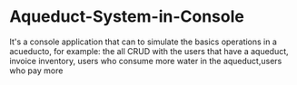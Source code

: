 # Aqueduct-System-in-Console
It's a console application that can to simulate the basics operations in a acueducto, for example:
the all CRUD with the users that have a aqueduct, invoice inventory, users who consume more water in the aqueduct,users who pay more
